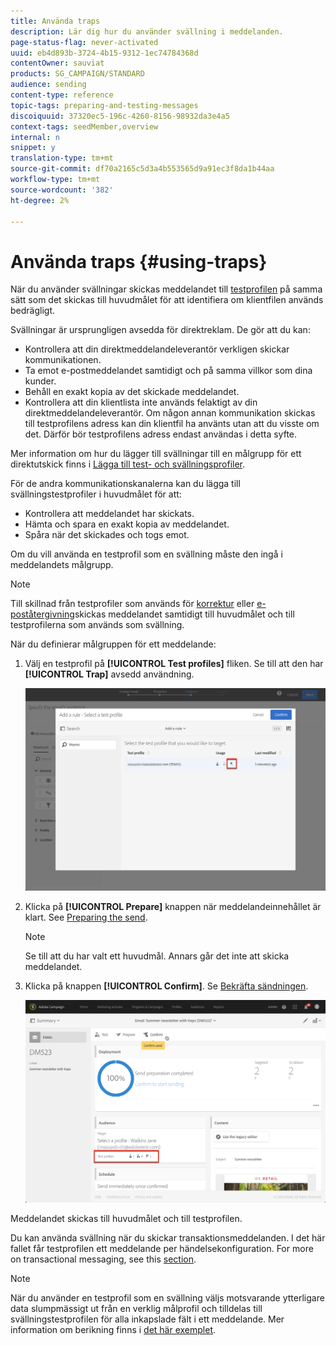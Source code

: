 ```yaml
---
title: Använda traps
description: Lär dig hur du använder svällning i meddelanden.
page-status-flag: never-activated
uuid: eb4d893b-3724-4b15-9312-1ec74784368d
contentOwner: sauviat
products: SG_CAMPAIGN/STANDARD
audience: sending
content-type: reference
topic-tags: preparing-and-testing-messages
discoiquuid: 37320ec5-196c-4260-8156-98932da3e4a5
context-tags: seedMember,overview
internal: n
snippet: y
translation-type: tm+mt
source-git-commit: df70a2165c5d3a4b553565d9a91ec3f8da1b44aa
workflow-type: tm+mt
source-wordcount: '382'
ht-degree: 2%

---
```



# Använda traps {#using-traps}

När du använder svällningar skickas meddelandet till [testprofilen](../../audiences/using/managing-test-profiles.md) på samma sätt som det skickas till huvudmålet för att identifiera om klientfilen används bedrägligt.

Svällningar är ursprungligen avsedda för direktreklam. De gör att du kan:

* Kontrollera att din direktmeddelandeleverantör verkligen skickar kommunikationen.
* Ta emot e-postmeddelandet samtidigt och på samma villkor som dina kunder.
* Behåll en exakt kopia av det skickade meddelandet.
* Kontrollera att din klientlista inte används felaktigt av din direktmeddelandeleverantör. Om någon annan kommunikation skickas till testprofilens adress kan din klientfil ha använts utan att du visste om det. Därför bör testprofilens adress endast användas i detta syfte.

Mer information om hur du lägger till svällningar till en målgrupp för ett direktutskick finns i [Lägga till test- och svällningsprofiler](../../channels/using/defining-the-direct-mail-audience.md#adding-test-and-trap-profiles).

För de andra kommunikationskanalerna kan du lägga till svällningstestprofiler i huvudmålet för att:

* Kontrollera att meddelandet har skickats.
* Hämta och spara en exakt kopia av meddelandet.
* Spåra när det skickades och togs emot.

Om du vill använda en testprofil som en svällning måste den ingå i meddelandets målgrupp.

>[!NOTE]
>
>Till skillnad från testprofiler som används för [korrektur](../../sending/using/sending-proofs.md) eller [e-poståtergivning](../../sending/using/email-rendering.md)skickas meddelandet samtidigt till huvudmålet och till testprofilerna som används som svällning.

När du definierar målgruppen för ett meddelande:

1. Välj en testprofil på **[!UICONTROL Test profiles]** fliken. Se till att den har **[!UICONTROL Trap]** avsedd användning.

   ![](assets/trap_select.png)

1. Klicka på **[!UICONTROL Prepare]** knappen när meddelandeinnehållet är klart. See [Preparing the send](../../sending/using/preparing-the-send.md).
   >[!NOTE]
   >
   >Se till att du har valt ett huvudmål. Annars går det inte att skicka meddelandet.

1. Klicka på knappen **[!UICONTROL Confirm]**. Se [Bekräfta sändningen](../../sending/using/confirming-the-send.md).

   ![](assets/trap_confirm.png)

Meddelandet skickas till huvudmålet och till testprofilen.

Du kan använda svällning när du skickar transaktionsmeddelanden. I det här fallet får testprofilen ett meddelande per händelsekonfiguration. For more on transactional messaging, see this [section](../../channels/using/getting-started-with-transactional-msg.md).

>[!NOTE]
>
>När du använder en testprofil som en svällning väljs motsvarande ytterligare data slumpmässigt ut från en verklig målprofil och tilldelas till svällningstestprofilen för alla inkapslade fält i ett meddelande. Mer information om berikning finns i [det här exemplet](../../automating/using/enriching-profile-data-file.md).

